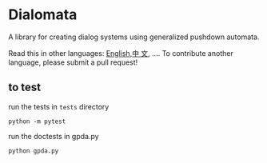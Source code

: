 # Dialomata

A library for creating dialog systems using generalized pushdown
automata.

Read this in other languages: [English](README.md),[中
文](README.zh.md), ....  To contribute another language, please submit a pull request!

## to test

run the tests in `tests` directory
```
python -m pytest
```

run the doctests in gpda.py
```
python gpda.py
```
